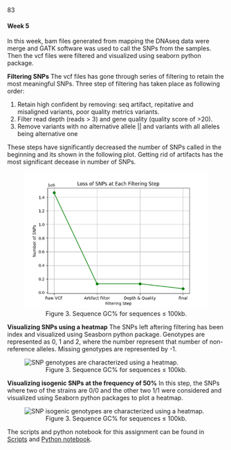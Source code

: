 83
#### Week 5
In this week, bam files generated from mapping the DNAseq data were merge and GATK software was used to call the SNPs from the samples. Then the vcf files were filtered and visualized using seaborn python package.

**Filtering SNPs**
The vcf files has gone through series of filtering to retain the most meaningful SNPs. Three step of filtering has taken place as following order:
1) Retain high confident by removing: seq artifact, repitative and misaligned variants, poor quality metrics variants.
2) Filter read depth (reads > 3) and gene quality (quality score of >20).
3) Remove variants with no alternative allele || and variants with all alleles being alternative one

These steps have significantly decreased the number of SNPs called in the beginning and its shown in the following plot. Getting rid of artifacts has the most significant decease in number of SNPs.
<figure>
    <img src="data/processed/DNAseq/figures/snp-filtering-plot.png" alt="Loss of SNPs is shown after each filtering step." style="width:500px; height:auto;">
    <figcaption style="text-align: center;">Figure 3. Sequence GC%  for sequences ≤ 100kb.</figcaption>
</figure>

**Visualizing SNPs using a heatmap**
The SNPs left aftering filtering has been index and visualized using Seasborn python package. Genotypes are represented as 0, 1 and 2, where the number represent that number of non-reference alleles. Missing genotypes are represented by -1.

<figure>
    <img src="data/processed/DNAseq/figures/snp-visualization.png" alt="SNP genotypes are characterized using a heatmap. " style="width:500px; height:auto;">
    <figcaption style="text-align: center;">Figure 3. Sequence GC%  for sequences ≤ 100kb.</figcaption>
</figure>

**Visualizing isogenic SNPs at the frequency of 50%**
In this step, the SNPs where two of the strains are 0/0 and the other two 1/1 were considered and visualized using Seaborn python packages to plot a heatmap.

<figure>
    <img src="data/processed/DNAseq/figures/snp-isogenic.png" alt="SNP isogenic genotypes are characterized using a heatmap. " style="width:500px; height:auto;">
    <figcaption style="text-align: center;">Figure 3. Sequence GC%  for sequences ≤ 100kb.</figcaption>
</figure>

The scripts and python notebook for this assignment can be found in [Scripts](code/scripts/week5) and [Python notebook](code/pynb).
